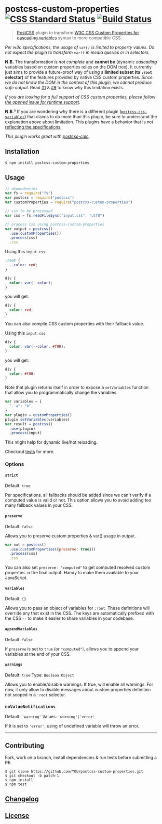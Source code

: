 # postcss-custom-properties [![CSS Standard Status](https://jonathantneal.github.io/css-db/badge/css-variables.svg)](https://jonathantneal.github.io/css-db/#css-variables) [![Build Status](https://travis-ci.org/postcss/postcss-custom-properties.svg)](https://travis-ci.org/postcss/postcss-custom-properties)

> [PostCSS](https://github.com/postcss/postcss) plugin to transform [W3C CSS Custom Properties for ~~cascading~~ variables](http://www.w3.org/TR/css-variables/) syntax to more compatible CSS.

_Per w3c specifications, the usage of `var()` is limited to property values. Do not expect the plugin to transform `var()` in media queries or in selectors._

**N.B.** The transformation _is not complete_ and **cannot be** (dynamic *cascading* variables based on custom properties relies on the DOM tree).
It currently just aims to provide a future-proof way of using a **limited subset (to `:root` selector)** of the features provided by native CSS custom properties.
_Since we do not know the DOM in the context of this plugin, we cannot produce safe output_.
Read [#1](https://github.com/postcss/postcss-custom-properties/issues/1) & [#9](https://github.com/postcss/postcss-custom-properties/issues/9) to know why this limitation exists.

_If you are looking for a full support of CSS custom properties, please follow [the opened issue for runtime support](https://github.com/postcss/postcss-custom-properties/issues/32)._

**N.B.²** If you are wondering why there is a different plugin ([`postcss-css-variables`](https://github.com/MadLittleMods/postcss-css-variables)) that claims to do more than this plugin, be sure to understand the explanation above about limitation. This plugins have a behavior that is not [reflecting the specifications](https://github.com/MadLittleMods/postcss-css-variables/issues/4).

_This plugin works great with [postcss-calc](https://github.com/postcss/postcss-calc)._

## Installation

```console
$ npm install postcss-custom-properties
```

## Usage

```js
// dependencies
var fs = require("fs")
var postcss = require("postcss")
var customProperties = require("postcss-custom-properties")

// css to be processed
var css = fs.readFileSync("input.css", "utf8")

// process css using postcss-custom-properties
var output = postcss()
  .use(customProperties())
  .process(css)
  .css
```

Using this `input.css`:

```css
:root {
  --color: red;
}

div {
  color: var(--color);
}
```

you will get:

```css
div {
  color: red;
}
```

You can also compile CSS custom properties with their fallback value.

Using this `input.css`:

```css
div {
  color: var(--color, #f00);
}
```

you will get:

```css
div {
  color: #f00;
}
```

Note that plugin returns itself in order to expose a `setVariables` function
that allow you to programmatically change the variables.

```js
var variables = {
  "--a": "b",
}
var plugin = customProperties()
plugin.setVariables(variables)
var result = postcss()
  .use(plugin)
  .process(input)
```

This might help for dynamic live/hot reloading.

Checkout [tests](test) for more.

### Options

#### `strict`

Default: `true`

Per specifications, all fallbacks should be added since we can't verify if a
computed value is valid or not.
This option allows you to avoid adding too many fallback values in your CSS.

#### `preserve`

Default: `false`

Allows you to preserve custom properties & var() usage in output.

```js
var out = postcss()
  .use(customProperties({preserve: true}))
  .process(css)
  .css
```

You can also set `preserve: "computed"` to get computed resolved custom
properties in the final output.
Handy to make them available to your JavaScript.

#### `variables`

Default: `{}`

Allows you to pass an object of variables for `:root`. These definitions will
override any that exist in the CSS.
The keys are automatically prefixed with the CSS `--` to make it easier to share
variables in your codebase.

#### `appendVariables`

Default: `false`

If `preserve` is set to `true` (or `"computed"`), allows you to append your
variables at the end of your CSS.

#### `warnings`

Default: `true`
Type: `Boolean|Object`

Allows you to enable/disable warnings. If true, will enable all warnings.
For now, it only allow to disable messages about custom properties definition
not scoped in a `:root` selector.


### `noValueNotifications`

Default: `'warning'`
Values: `'warning'|'error'`

If it is set to `'error'`, using of undefined variable will throw an error.


---

## Contributing

Fork, work on a branch, install dependencies & run tests before submitting a PR.

```console
$ git clone https://github.com/YOU/postcss-custom-properties.git
$ git checkout -b patch-1
$ npm install
$ npm test
```

## [Changelog](CHANGELOG.md)

## [License](LICENSE)
